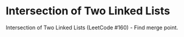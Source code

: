 # Intersection of Two Linked Lists

Intersection of Two Linked Lists (LeetCode #160) - Find merge point.
